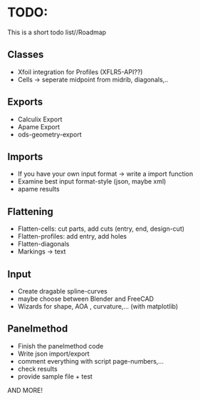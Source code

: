 TODO:
==========

This is a short todo list//Roadmap


Classes
-------

- Xfoil integration for Profiles (XFLR5-API??)
- Cells -> seperate midpoint from midrib, diagonals,..

Exports
-------

- Calculix Export
- Apame Export
- ods-geometry-export

Imports
-------

- If you have your own input format -> write a import function
- Examine best input format-style (json, maybe xml)
- apame results


Flattening
----------

- Flatten-cells: cut parts, add cuts (entry, end, design-cut)
- Flatten-profiles: add entry, add holes
- Flatten-diagonals
- Markings -> text

Input
-----

- Create dragable spline-curves
- maybe choose between Blender and FreeCAD
- Wizards for shape, AOA , curvature,... (with matplotlib)

Panelmethod
-----------

- Finish the panelmethod code
- Write json import/export
- comment everything with script page-numbers,...
- check results
- provide sample file + test

AND MORE!
